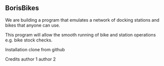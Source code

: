 ## BorisBikes

We are building a program that emulates a network of docking stations and bikes that anyone can use.

This program will allow the smooth running of bike and station operations e.g. bike stock checks.

Installation
  clone from github

Credits
 author 1
 author 2
